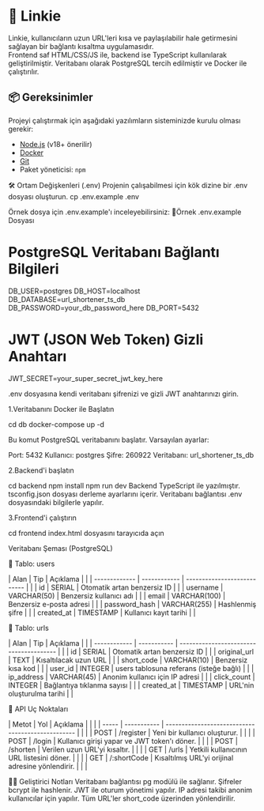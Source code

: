 
# 🐾 Linkie 
Linkie, kullanıcıların uzun URL'leri kısa ve paylaşılabilir hale getirmesini sağlayan bir bağlantı kısaltma uygulamasıdır.  
Frontend saf HTML/CSS/JS ile, backend ise TypeScript kullanılarak geliştirilmiştir. Veritabanı olarak PostgreSQL tercih edilmiştir ve Docker ile çalıştırılır.

## 📦 Gereksinimler

Projeyi çalıştırmak için aşağıdaki yazılımların sisteminizde kurulu olması gerekir:

- [Node.js](https://nodejs.org/) (v18+ önerilir)
- [Docker](https://www.docker.com/)
- [Git](https://git-scm.com/)
- Paket yöneticisi: `npm` 

🛠️ Ortam Değişkenleri (.env)
Projenin çalışabilmesi için kök dizine bir .env dosyası oluşturun. 
cp .env.example .env

Örnek dosya için .env.example'ı inceleyebilirsiniz:
📄Örnek .env.example Dosyası
# PostgreSQL Veritabanı Bağlantı Bilgileri
DB_USER=postgres
DB_HOST=localhost
DB_DATABASE=url_shortener_ts_db
DB_PASSWORD=your_db_password_here
DB_PORT=5432

# JWT (JSON Web Token) Gizli Anahtarı
JWT_SECRET=your_super_secret_jwt_key_here

.env dosyasına kendi veritabanı şifrenizi ve gizli JWT anahtarınızı girin.

 1.Veritabanını Docker ile Başlatın

cd db
docker-compose up -d

Bu komut PostgreSQL veritabanını başlatır. Varsayılan ayarlar:

Port: 5432
Kullanıcı: postgres
Şifre: 260922
Veritabanı: url_shortener_ts_db

2.Backend'i başlatın

cd backend
npm install
npm run dev
Backend TypeScript ile yazılmıştır. tsconfig.json dosyası derleme ayarlarını içerir. Veritabanı bağlantısı .env dosyasındaki bilgilerle yapılır.

3.Frontend'i çalıştırın

cd frontend
index.html dosyasını tarayıcıda açın


Veritabanı Şeması (PostgreSQL)

📁 Tablo: users

| Alan          | Tip          | Açıklama                    |  |
| ------------- | ------------ | --------------------------- |  |
| id            | SERIAL       | Otomatik artan benzersiz ID |  |
| username      | VARCHAR(50)  | Benzersiz kullanıcı adı     |  |
| email         | VARCHAR(100) | Benzersiz e-posta adresi    |  |
| password_hash | VARCHAR(255) | Hashlenmiş şifre            |  |
| created_at    | TIMESTAMP    | Kullanıcı kayıt tarihi      |  |


📁 Tablo: urls

| Alan         | Tip         | Açıklama                                |  |
| ------------ | ----------- | --------------------------------------- |  |
| id           | SERIAL      | Otomatik artan benzersiz ID             |  |
| original_url | TEXT        | Kısaltılacak uzun URL                   |  |
| short_code   | VARCHAR(10) | Benzersiz kısa kod                      |  |
| user_id      | INTEGER     | users tablosuna referans (isteğe bağlı) |  |
| ip_address   | VARCHAR(45) | Anonim kullanıcı için IP adresi         |  |
| click_count  | INTEGER     | Bağlantıya tıklanma sayısı              |  |
| created_at   | TIMESTAMP   | URL'nin oluşturulma tarihi              |  |

🔐 API Uç Noktaları

| Metot | Yol         | Açıklama                                          |  |  |
| ----- | ----------- | ------------------------------------------------- |  |  |
| POST  | /register   | Yeni bir kullanıcı oluşturur.                     |  |  |
| POST  | /login      | Kullanıcı girişi yapar ve JWT token'ı döner.      |  |  |
| POST  | /shorten    | Verilen uzun URL'yi kısaltır.                     |  |  |
| GET   | /urls       | Yetkili kullanıcının URL listesini döner.         |  |  |
| GET   | /:shortCode | Kısaltılmış URL'yi orijinal adresine yönlendirir. |  |  |


👩‍💻 Geliştirici Notları
Veritabanı bağlantısı pg modülü ile sağlanır.
Şifreler bcrypt ile hashlenir.
JWT ile oturum yönetimi yapılır.
IP adresi takibi anonim kullanıcılar için yapılır.
Tüm URL'ler short_code üzerinden yönlendirilir.


